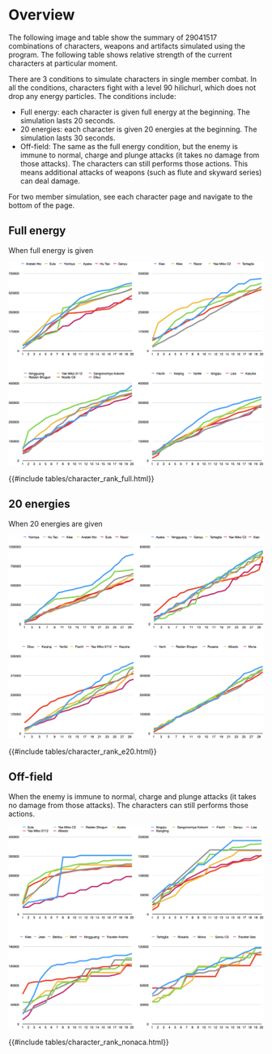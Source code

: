 # Overview

The following image and table show the summary of 29041517 combinations of characters, weapons and artifacts simulated using the program. The following table shows relative strength of the current characters at particular moment.

There are 3 conditions to simulate characters in single member combat. In all the conditions, characters fight with a level 90 hilichurl, which does not drop any energy particles. The conditions include:

- Full energy: each character is given full energy at the beginning. The simulation lasts 20 seconds.
- 20 energies: each character is given 20 energies at the beginning. The simulation lasts 30 seconds.
- Off-field: The same as the full energy condition, but the enemy is immune to normal, charge and plunge attacks (it takes no damage from those attacks). The characters can still performs those actions. This means additional attacks of weapons (such as flute and skyward series) can deal damage.

For two member simulation, see each character page and navigate to the bottom of the page.

## Full energy

When full energy is given

![Result of single member simulation with full energy](./images/simulation1_full_energy.png)

{{#include tables/character_rank_full.html}}

## 20 energies

When 20 energies are given

![Result of single member simulation with 20 energy](./images/simulation1_20_energy.png)

{{#include tables/character_rank_e20.html}}

## Off-field

When the enemy is immune to normal, charge and plunge attacks (it takes no damage from those attacks). The characters can still performs those actions.

![Result of single member simulation of off-field](./images/simulation1_off_field.png)

{{#include tables/character_rank_nonaca.html}}
